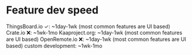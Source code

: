 # Feature dev speed

ThingsBoard.io ✓: ~1day-1wk (most common features are UI based)
Crate.io ❌: ~1wk-1mo
Kaaproject.org: ~1day-1wk (most common features are UI based)
OpenRemote.io ❌: ~1day-1wk (most common features are UI based)
custom development: ~1wk-1mo
